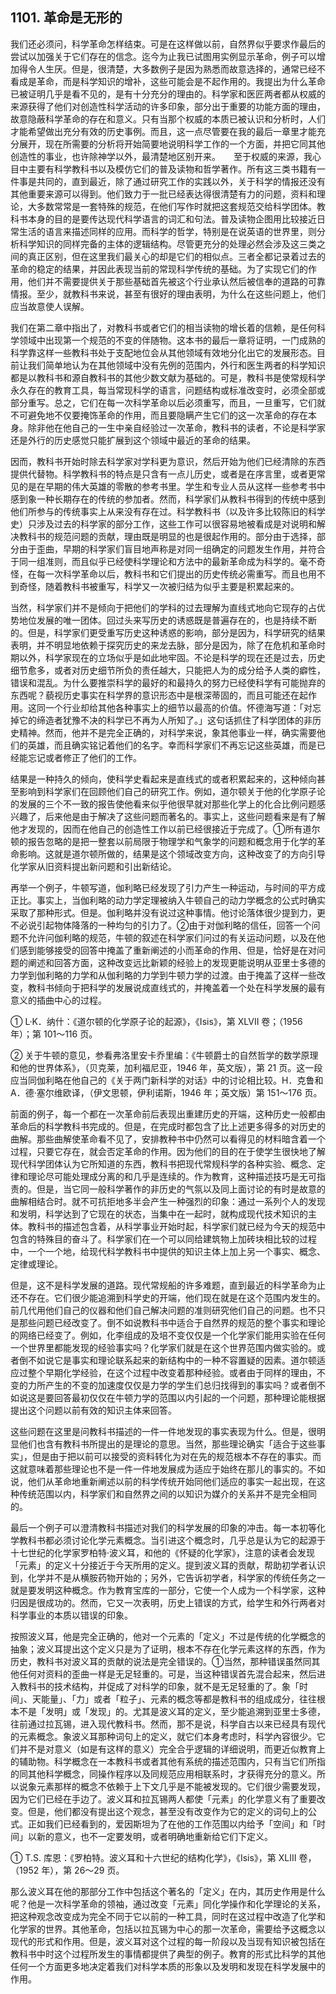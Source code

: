 ## 1101. 革命是无形的

我们还必须问，科学革命怎样结束。可是在这样做以前，自然界似乎要求作最后的尝试以加强关于它们存在的信念。迄今为止我已试图用实例显示革命，例子可以增加得令人生厌。但是，很清楚，大多数例子是因为熟悉而故意选择的，通常已经不看成是革命，而是科学知识的增补，这些可能会是不起作用的。我提出为什么革命已被证明几乎是看不见的，是有十分充分的理由的。科学家和医匠两者都从权威的来源获得了他们对创造性科学活动的许多印象，部分出于重要的功能方面的理由，故意隐蔽科学革命的存在和意义。只有当那个权威的本质已被认识和分析时，人们才能希望做出充分有效的历史事例。而且，这一点尽管要在我的最后一章里才能充分展开，现在所需要的分析将开始简要地说明科学工作的一个方面，并把它同其他创造性的事业，也许除神学以外，最清楚地区别开来。　　至于权威的来源，我心目中主要有科学教科书以及模仿它们的普及读物和哲学著作。所有这三类书籍有一件事是共同的，直到最近，除了通过研究工作的实践以外，关于科学的情报还没有其他重要来源可以得到。他们致力于一批已经表达得很清楚有力的问题，资料和理论，大多数常常是一套特殊的规范，在他们写作时就把这套规范交给科学团体。教科书本身的目的是要传达现代科学语言的词汇和句法。普及读物企图用比较接近日常生活的语言来描述同样的应用。而科学的哲学，特别是在说英语的世界里，则分析科学知识的同样完备的主体的逻辑结构。尽管更充分的处理必然会涉及这三类之间的真正区别，但在这里我们最关心的却是它们的相似点。三者全都记录着过去的革命的稳定的结果，并因此表现当前的常现科学传统的基础。为了实现它们的作用，他们并不需要提供关于那些基础首先被这个行业承认然后被信奉的道路的可靠情报。至少，就教科书来说，甚至有很好的理由表明，为什么在这些问题上，他们应当故意使人误解。

我们在第二章中指出了，对教科书或者它们的相当读物的增长着的信赖，是任何科学领域中出现第一个规范的不变的伴随物。这本书的最后一章将证明，一门成熟的科学靠这样一些教科书处于支配地位会从其他领域有效地分化出它的发展形态。目前让我们简单地认为在其他领域中没有先例的范围内，外行和医生两者的科学知识都是以教科书和源自教科书的其他少数文献为基础的。可是，教科书是使常规科学永久存在的教育工具，每当常现科学的语言，问题结构或标准改变时，必须全部或部分重写。总之，它们在每一次科学革命以后必须重写，而且，一旦重写，它们就不可避免地不仅要掩饰革命的作用，而且要隐瞒产生它们的这一次革命的存在本身。除非他在他自己的一生中亲自经验过一次革命，教科书的读者，不论是科学家还是外行的历史感觉只能扩展到这个领域中最近的革命的结果。

因而，教科书开始时除去科学家对学科更为意识，然后开始为他们已经清除的东西提供代替物。科学教科书的特点是只含有一点儿历史，或者是在序言里，或者更常见的是在早期的伟大英雄的零散的参考书里。学生和专业人员从这样一些参考书中感到象一种长期存在的传统的参加者。然而，科学家们从教科书得到的传统中感到他们所参与的传统事实上从来没有存在过。科学教科书（以及许多比较陈旧的科学史）只涉及过去的科学家的部分工作，这些工作可以很容易地被看成是对说明和解决教科书的规范问题的贡献，理由既是明显的也是很起作用的。部分由于选择，部分由于歪曲，早期的科学家们盲目地声称是对同一组确定的问题发生作用，并符合于同一组准则，而且似乎已经使科学理论和方法中的最新革命成为科学的。毫不奇怪，在每一次科学革命以后，教科书和它们提出的历史传统必需重写。而且也用不到奇怪，随着教科书被重写，科学又一次被归结为似乎主要是积累起来的。

当然，科学家们并不是倾向于把他们的学科的过去理解为直线式地向它现存的占优势地位发展的唯一团体。回过头来写历史的诱惑既是普遍存在的，也是持续不断的。但是，科学家们更受重写历史这种诱惑的影响，部分是因为，科学研究的结果表明，并不明显地依赖于探究历史的来龙去脉，部分是因为，除了在危机和革命时期以外，科学家现在的立场似乎是如此地牢固。不论是科学的现在还是过去，历史细节愈多，或者对历史细节所负的责任越大，只能把人为的成分给予人类的癖性，错误和混乱。为什么要推崇科学的最好的和最持久的努力已经使科学有可能抛弃的东西呢？藐视历史事实在科学界的意识形态中是根深蒂固的，而且可能还在起作用。这同一个行业却给其他各种事实上的细节以最高的价值。怀德海写道：「对忘掉它的缔造者犹豫不决的科学已不再为人所知了。」这句话抓住了科学团体的非历史精神。然而，他并不是完全正确的，对科学来说，象其他事业一样，确实需要他们的英雄，而且确实铭记着他们的名字。幸而科学家们不再忘记这些英雄，而是已经能忘记或者修正了他们的工作。

结果是一种持久的倾向，使科学史看起来是直线式的或者积累起来的，这种倾向甚至影响到科学家们在回顾他们自己的研究工作。例如，道尔顿关于他的化学原子论的发展的三个不一致的报告使他看来似乎他很早就对那些化学上的化合比例问题感兴趣了，后来他是由于解决了这些问题而著名的。事实上，这些问题看来是有了解他才发现的，因而在他自己的创造性工作以前已经很接近于完成了。①所有道尔顿的报告忽略的是把一整套以前局限于物理学和气象学的问题和概念用于化学的革命影响。这就是道尔顿所做的，结果是这个领域改变方向，这种改变了的方向引导化学家从旧资料提出新问题和引出新结论。

再举一个例子，牛顿写道，伽利略已经发现了引力产生一种运动，与时间的平方成正比。事实上，当伽利略的动力学定理被纳入牛顿自己的动力学概念的公式时确实采取了那种形式。但是。伽利略并没有说过这种事情。他讨论落体很少提到力，更不必说引起物体降落的一种均匀的引力了。②由于对伽利略的信任，回答一个问题不允许问伽利略的规范，牛顿的叙述在科学家们问过的有关运动问题，以及在他们感到能够接受的回答中掩盖了重新阐述的小而革命的作用、但是，恰好是在对问题的阐述和回答方面，这种改变远比新颖的经验上的发现更能说明从亚里士多德的力学到伽利略的力学和从伽利略的力学到牛顿力学的过渡。由于掩盖了这样一些改变，教科书倾向于把科学的发展说成直线式的，并掩盖着一个处在科学发展的最有意义的插曲中心的过程。

① L·K．纳什：《道尔顿的化学原子论的起源》，《Isis》，第 XLVII 卷；（1956 年）；第 101～116 页。

② 关于牛顿的意见，参看弗洛里安卡乔里编：《牛顿爵士的自然哲学的数学原理和他的世界体系》，（贝克莱，加利福尼亚，1946 年，英文版），第 21 页。这一段应当同伽利略在他自己的《关于两门新科学的对话》中的讨论相比较。H．克鲁和 A．德·塞尔维欧译，（伊文思顿，伊利诺斯，1946 年；英文版）第 151～176 页。

前面的例子，每一个都在一次革命前后表现出重建历史的开端，这种历史一般都由革命后的科学教科书完成的。但是，在完成时都包含了比上述更多得多的对历史的曲解。那些曲解使革命看不见了，安排教种书中仍然可以看得见的材料暗含着一个过程，只要它存在，就会否定革命的作用。因为他们的目的在于使学生很快地了解现代科学团体认为它所知道的东西，教科书把现代常规科学的各种实验、概念、定律和理论尽可能处理成分离的和几乎是连续的。作为教育，这种描述技巧是无可指责的。但是，当它同一般科学著作的非历史的气氛以及同上面讨论的有时是故意的曲解相结合时。就不可抗拒地多半会产生一种强烈的印象：通过一系列个人的发现和发明，科学达到了它现在的状态，当集中在一起时，就构成现代技术知识的主体。教科书的描述包含着，从科学事业开始时起，科学家们就已经为今天的规范中包含的特殊目的奋斗了。科学家们在一个可以同给建筑物上加砖块相比较的过程中，一个一个地，给现代科学教科书中提供的知识主体上加上另一个事实、概念、定律或理论。

但是，这不是科学发展的道路。现代常规船的许多难题，直到最近的科学革命为止还不存在。它们很少能追溯到科学史的开端，他们现在就是在这个范围内发生的。前几代用他们自己的仪器和他们自己解决问题的准则研究他们自己的问题。也不只是那些问题已经改变了。倒不如说教科书中适合于自然界的规范的整个事实和理论的网络已经变了。例如，化李组成的及培不变仅仅是一个化学家们能用实验在任何一个世界里都能发现的经验事实吗？化学家们就是在这个世界范围内做实验的。或者倒不如说它是事实和理论联系起来的新结构中的一种不容置疑的因素。道尔顿适应过整个早期化学经验，在这个过程中改变着那种经验。或者由于同样的理由，不变的力所产生的不变的加速度仅仅是力学的学生们总归找得到的事实吗？或者倒不如说这是要回答最初仅仅在牛顿力学的范围以内引起的一个问题，那种理论能根据提出这个问题以前有效的知识主体来回答。

这些问题在这里是问教科书描述的一件一件地发现的事实表现为什么。但是，很明显他们也含有教科书所提出的是理论的意思。当然，那些理论确实「适合于这些事实」，但是由于把以前可以接受的资料转化为对在先的规范根本不存在的事实。而这就意味着那些理论也不是一件一件地发展成为适应于始终在那儿的事实的。不如说，他们从革命地重新阐述以前的科学传统开始同他们适应的事实一起出现，在这种传统范围以内，科学家们和自然界之间的以知识为媒介的关系并不是完全相同的。

最后一个例子可以澄清教科书描述对我们的科学发展的印象的冲击。每一本初等化学教科书都必须讨论化学元素概念。当引进这个概念时，几乎总是认为它的起源于十七世纪的化学家罗柏特·波义耳，和他的《怀疑的化学家》，注意的读者会发现「元素」的定义十分接近于今天所用的定义。提到波义耳的贡献，帮助初学者认识到，化学并不是从横胺药物开始的；另外，它告诉初学者，科学家的传统任务之一就是要发明这种概念。作为教育宝库的一部分，它使一个人成为一个科学家，这种归因是很成功的。然而，它又一次表明，历史上错误的方式，给学生和外行两者对科学事业的本质以错误的印象。

按照波义耳，他是完全正确的，他对一个元素的「定义」不过是传统的化学概念的抽象；波义耳提出这个定义只是为了证明，根本不存在化学元素这样的东西，作为历史，教科书对波义耳的贡献的说法是完全错误的。①当然，那种错误虽然同其他任何对资料的歪曲一样是无足轻重的。可是，当这种错误首先混合起来，然后进入教科书的技术结构，并促成了对科学的印象，就不是无足轻重的了。象「时间」、天能量」、「力」或者「粒子」、元素的概念等都是教科书的组成成分，往往根本不是「发明」或「发现」的。尤其是波义耳的定义，至少能追溯到亚里士多德，往前通过拉瓦锡，进入现代教科书。然而，那不是说，科学自古以来已经具有现代的元素概念。象波义耳那种词句上的定义，就它们本身考虑时，科学內容很少。它们并不是对意义（如是有这样的意义）完全合乎逻辑的详细说明，而更近似教育上的辅助物。科学概念在一本教科书或者其他有系统的描述范围内，只有当它们所指的同其他科学概念，同操作程序以及同规范应用相联系时，才获得充分的意义。所以说象元素那样的概念不依赖于上下文几乎是不能被发现的。它们很少需要发现，因为它们已经在手边了。波义耳和拉瓦锡两人都使「元素」的化学意义有了重要改变。但是，他们都没有提出这个观念，甚至没有改变作为它的定义的词句上的公式。正如我们已经看到的，爱因斯坦为了在他的工作范围以内给予「空间」和「时间」以新的意义，也不一定要发明，或者明确地重新给它们下定义。

① T.S. 库恩：《罗柏特。波义耳和十六世纪的结构化学》，《Isis》，第 XLIII 卷，（1952 年），第 26～29 页。

那么波义耳在他的那部分工作中包括这个著名的「定义」在内，其历史作用是什么呢？他是一次科学革命的领袖，通过改变「元素」同化学操作和化学理论的关系，把这种观念改变成为完全不同于它以前的一种工具，同时在这过程中改造了化学和化学家的世界。其他革命，包括以拉瓦锡为中心的那一次革命，需要给予这概念以现代的形式和作用。但是，波义耳对这个过程的每一阶段以及当现有知识被包括在教科书中时这个过程所发生的事情都提供了典型的例子。教育的形式比科学的其他任何一个方面更多地决定着我们对科学本质的形象以及发明和发现在科学发展中的作用。

